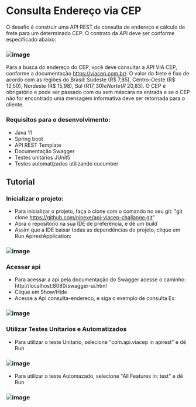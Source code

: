 # Consulta Endereço via CEP

O desafio é construir uma API REST de consulta de endereço e cálculo de frete para um determinado CEP. O contrato da API deve ser conforme especificado abaixo:
### ![image](https://user-images.githubusercontent.com/61746866/223610790-8a8c1f24-0b57-4ee6-868f-086fd998ad2d.png)

Para a busca do endereço do CEP, você deve consultar a API VIA CEP, conforme a documentação https://viacep.com.br/.
O valor do frete é fixo de acordo com as regiões
do Brasil: Sudeste (R$ 7,85), Centro-Oeste (R$ 12,50), Nordeste (R$ 15,98), Sul (R$17,30) e Norte (R$ 20,83). O CEP é obrigatório e pode ser passado com ou sem máscara
na entrada e se o CEP não for encontrado uma mensagem informativa deve ser retornada para o cliente.

### Requisitos para o desenvolvimento:
+ Java 11
+ Spring boot
+ API REST Template
+ Documentação Swagger
+ Testes unitários JUnit5
+ Testes automatizados utilizando cucumber

## Tutorial
### Inicializar o projeto:
+ Para inicializar o projeto, faça o clone com o comando no seu git: "git clone https://github.com/ninexe/api-viacep-challange.git"
+ Abra o repositório na sua IDE de preferência, e dê um build
+ Assim que a IDE baixar todas as dependências do projeto, clique em Run ApirestApplication:
### ![image](https://user-images.githubusercontent.com/61746866/223974406-d208cf7e-72bc-4795-bb57-849a6a1517b0.png)

### Acessar api
+ Para acessar a api pela documentação do Swagger acesse o caminho: http://localhost:8080/swagger-ui.html
+ Clique em Show/Hide
+ Acesse a Api consulta-endereco, e siga o exemplo de consulta Ex:
### ![image](https://user-images.githubusercontent.com/61746866/223616037-ac23d2b6-df82-4db0-8bdc-01283af6bd35.png)

### Utilizar Testes Unitarios e Automatizados
+ Para utilizar o teste Unitario, selecione "com.api.viacep in apirest" e dê Run
### ![image](https://user-images.githubusercontent.com/61746866/223974760-40e5e00d-61ee-48f0-ae4d-74d1e740e93f.png)
+ Para utilizar o teste Automazado, selecione "All Features in: test" e dê Run
### ![image](https://user-images.githubusercontent.com/61746866/223975083-590ab42c-1aa8-42a7-89cd-0a35ba5b951a.png)
